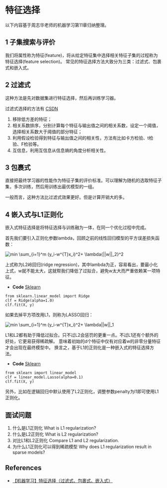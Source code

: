 # 特征选择
以下内容基于周志华老师的机器学习第11章归纳整理。

## 1 子集搜索与评价
我们将属性称为特征(feature)，将从给定特征集中选择相关特征子集的过程称为特征选择(feature selection)。
常见的特征选择方法大致分为三类：过滤式、包裹式和嵌入式。

## 2 过滤式
这种方法是先对数据集进行特征选择，然后再训练学习器。

过滤式选择的方法有 [CSDN](https://blog.csdn.net/pxhdky/java/article/details/86305538)
1. 移除低方差的特征；
2. 相关系数排序，分别计算每个特征与输出值之间的相关系数，设定一个阈值，选择相关系数大于阈值的部分特征；
3. 利用假设检验得到特征与输出值之间的相关性，方法有比如卡方检验、t检验、F检验等。
4. 互信息，利用互信息从信息熵的角度分析相关性。

## 3 包裹式
直接把最终学习器的性能作为特征子集的评价标准。可以理解为随机的选取特征子集，多次训练，然后用训练出最优模型的一组。

一般而言，这种方法比过滤式效果更好。但是计算开销大的多。

## 4 嵌入式与L1正则化
嵌入式特征选择是将特征选择与训练融为一体，在同一个优化过程中完成。

首先我们要引入正则化参数lambda，回顾之前的线性回归模型的平方误差损失函数：

![min \sum_{i=1}^m (y_i-w^{T}x_i)^2+ \lambda{||w||_2}^2](https://render.githubusercontent.com/render/math?math=min%20%5Csum_%7Bi%3D1%7D%5Em%20(y_i-w%5E%7BT%7Dx_i)%5E2%2B%20%5Clambda%7B%7C%7Cw%7C%7C_2%7D%5E2)

上式称为L2岭回归(ridge regression)，其中lambda为正，容易看出，要最小化上式，w就不能太大，这就帮我们降低了过拟合，避免w太大而严重依赖某一项特征。

- **Code** [Sklearn](https://scikit-learn.org/stable/modules/generated/sklearn.linear_model.Ridge.html)
```
from sklearn.linear_model import Ridge
clf = Ridge(alpha=1.0)
clf.fit(X, y)
```

如果去掉平方项改用L1，则称为LASSO回归：

![min \sum_{i=1}^m (y_i-w^{T}x_i)^2+ \lambda||w||_1](https://render.githubusercontent.com/render/math?math=min%20%5Csum_%7Bi%3D1%7D%5Em%20(y_i-w%5E%7BT%7Dx_i)%5E2%2B%20%5Clambda%7C%7Cw%7C%7C_1)

L1和L2都有助于降低过拟合。只不过L2会惩罚的更重一点。不过L1还有个额外的好处，它更易获得稀疏解。
意味着初始的d个特征中仅有对应着w的非零分量特征才会出现在最终模型中。
换言之，基于L1的正则化是一种嵌入式的特征选择方法。

- **Code** [Sklearn](https://scikit-learn.org/stable/modules/generated/sklearn.linear_model.Lasso.html)
```
from sklearn import linear_model
clf = linear_model.Lasso(alpha=0.1)
clf.fit(X, y)
```

另外，比如在逻辑回归中默认使用了L2正则化，调整参数penalty为l1即可使用L1正则化。

## 面试问题
1. 什么是L1正则化 What is L1 regularization?
2. 什么是L2正则化 What is L2 regularization?
3. 对比L1和L2正则化 Compare L1 and L2 regularization.
4. 为什么L1正则化可以得到稀疏模型 Why does L1 regularization result in sparse models?

## References
- [【机器学习】特征选择（过滤式、包裹式、嵌入式）](https://blog.csdn.net/pxhdky/java/article/details/86305538)
